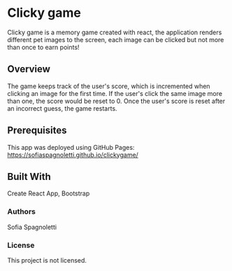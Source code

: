 # Clicky game
Clicky game is a memory game created with react, the application renders different pet images to the screen, each image can be clicked but not more than once to earn points!

## Overview
The game keeps track of the user's score, which is incremented when clicking an image for the first time. If the user's click the same image more than one, the score would be reset to 0. Once the user's score is reset after an incorrect guess, the game restarts. 

## Prerequisites
This app was deployed using GitHub Pages: https://sofiaspagnoletti.github.io/clickygame/

## Built With
Create React App, Bootstrap 

### Authors
Sofia Spagnoletti

### License
This project is not licensed.
